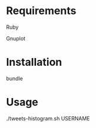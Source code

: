 Requirements
================

Ruby

Gnuplot

Installation
================

bundle

Usage
================

./tweets-histogram.sh USERNAME
